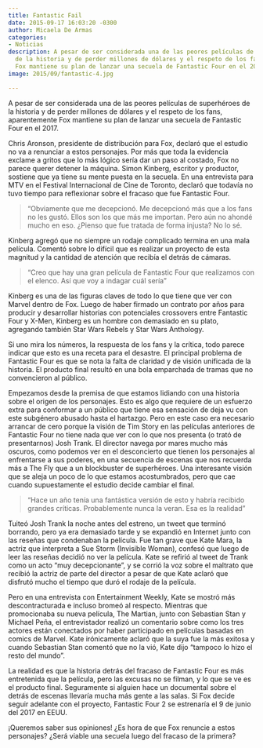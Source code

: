 ```yaml
---
title: Fantastic Fail
date: 2015-09-17 16:03:20 -0300
author: Micaela De Armas
categories:
- Noticias
description: A pesar de ser considerada una de las peores películas de superhéroes
  de la historia y de perder millones de dólares y el respeto de los fans, aparentemente
  Fox mantiene su plan de lanzar una secuela de Fantastic Four en el 2017.
image: 2015/09/fantastic-4.jpg

---
```

A pesar de ser considerada una de las peores películas de superhéroes de la historia y de perder millones de dólares y el respeto de los fans, aparentemente Fox mantiene su plan de lanzar una secuela de Fantastic Four en el 2017.

Chris Aronson, presidente de distribución para Fox, declaró que el estudio no va a renunciar a estos personajes. Por más que toda la evidencia exclame a gritos que lo más lógico sería dar un paso al costado, Fox no parece querer detener la máquina. Simon Kinberg, escritor y productor, sostiene que ya tiene su mente puesta en la secuela. En una entrevista para MTV en el Festival Internacional de Cine de Toronto, declaró que todavía no tuvo tiempo para reflexionar sobre el fracaso que fue Fantastic Four.

> “Obviamente que me decepcionó. Me decepcionó más que a los fans no les gustó. Ellos son los que más me importan. Pero aún no ahondé mucho en eso. ¿Pienso que fue tratada de forma injusta? No lo sé.

Kinberg agregó que no siempre un rodaje complicado termina en una mala película. Comentó sobre lo difícil que es realizar un proyecto de esta magnitud y la cantidad de atención que recibía el detrás de cámaras.

> “Creo que hay una gran película de Fantastic Four que realizamos con el elenco. Así que voy a indagar cuál sería”

Kinberg es una de las figuras claves de todo lo que tiene que ver con Marvel dentro de Fox. Luego de haber firmado un contrato por años para producir y desarrollar historias con potenciales crossovers entre Fantastic Four y X-Men, Kinberg es un hombre con demasiado en su plato, agregando también Star Wars Rebels y Star Wars Anthology.

Si uno mira los números, la respuesta de los fans y la crítica, todo parece indicar que esto es una receta para el desastre. El principal problema de Fantastic Four es que se nota la falta de claridad y de visión unificada de la historia. El producto final resultó en una bola emparchada de tramas que no convencieron al público.

Empezamos desde la premisa de que estamos lidiando con una historia sobre el origen de los personajes. Esto es algo que requiere de un esfuerzo extra para conformar a un público que tiene esa sensación de deja vu con este subgénero abusado hasta el hartazgo. Pero en este caso era necesario arrancar de cero porque la visión de Tim Story en las películas anteriores de Fantastic Four no tiene nada que ver con lo que nos presenta (o trató de presentarnos) Josh Trank.
El director navega por mares mucho más oscuros, como podemos ver en el desconcierto que tienen los personajes al enfrentarse a sus poderes, en una secuencia de escenas que nos recuerda más a The Fly que a un blockbuster de superhéroes. Una interesante visión que se aleja un poco de lo que estamos acostumbrados, pero que cae cuando supuestamente el estudio decide cambiar el final.

> “Hace un año tenía una fantástica versión de esto y habría recibido grandes críticas. Probablemente nunca la veran. Esa es la realidad”

Tuiteó Josh Trank la noche antes del estreno, un tweet que terminó borrando, pero ya era demasiado tarde y se expandió en Internet junto con las reseñas que condenaban la película. Fue tan grave que Kate Mara, la actriz que interpreta a Sue Storm (Invisible Woman), confesó que luego de leer las reseñas decidió no ver la película. Kate se refirió al tweet de Trank como un acto “muy decepcionante”, y se corrió la voz sobre el maltrato que recibió la actriz de parte del director a pesar de que Kate aclaró que disfrutó mucho el tiempo que duró el rodaje de la película.

Pero en una entrevista con Entertainment Weekly, Kate se mostró más descontracturada e incluso bromeó al respecto. Mientras que promocionaba su nueva película, The Martian, junto con Sebastian Stan y Michael Peña, el entrevistador realizó un comentario sobre como los tres actores están conectados por haber participado en películas basadas en comics de Marvel. Kate irónicamente aclaró que la suya fue la más exitosa y cuando Sebastian Stan comentó que no la vió, Kate dijo “tampoco lo hizo el resto del mundo”.

La realidad es que la historia detrás del fracaso de Fantastic Four es más entretenida que la película, pero las excusas no se filman, y lo que se ve es el producto final. Seguramente si alguien hace un documental sobre el detrás de escenas llevaría mucha más gente a las salas. Si Fox decide seguir adelante con el proyecto, Fantastic Four 2 se estrenaría el 9 de junio del 2017 en EEUU.

¡Queremos saber sus opiniones! ¿Es hora de que Fox renuncie a estos personajes? ¿Será viable una secuela luego del fracaso de la primera?
